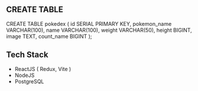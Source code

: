 ## CREATE TABLE ##

CREATE TABLE pokedex ( id SERIAL PRIMARY KEY, pokemon_name VARCHAR(100), name VARCHAR(100), weight VARCHAR(50), height BIGINT, image TEXT, count_name BIGINT );

## Tech Stack ##
- ReactJS ( Redux, Vite )
- NodeJS
- PostgreSQL
